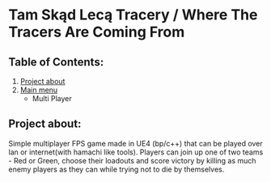 # Tam Skąd Lecą Tracery / Where The Tracers Are Coming From
## Table of Contents:
1. [Project about](#project-about)
2. [Main menu](#main-menu)
   - Multi Player

## Project about:

  Simple multiplayer FPS game made in UE4 (bp/c++) that can be played over lan or internet(with hamachi like tools).
  Players can join up one of two teams - Red or Green, choose their loadouts and score victory by killing as much enemy players as they can while trying not to die by themselves.
  

